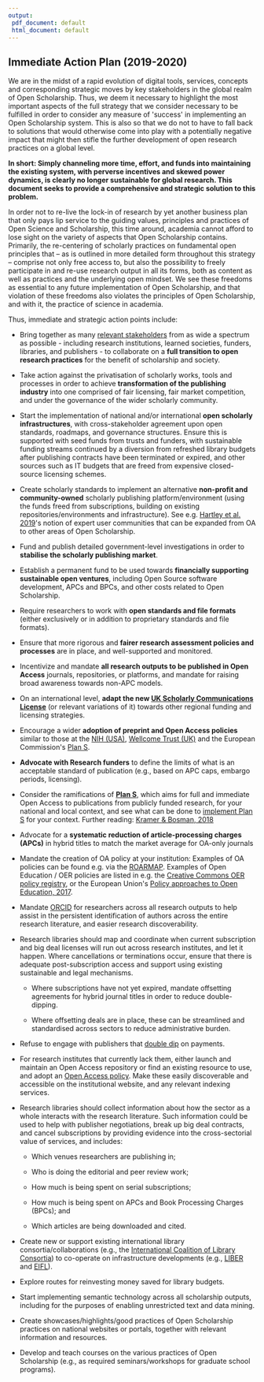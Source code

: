 ```yaml
---
output:
 pdf_document: default
 html_document: default
---
```

## Immediate Action Plan (2019-2020)

We are in the midst of a rapid evolution of digital tools, services, concepts and corresponding strategic moves by key stakeholders in the global realm of Open Scholarship. Thus, we deem it necessary to highlight the most important aspects of the full strategy that we consider necessary to be fulfilled in order to consider any measure of 'success' in implementing an Open Scholarship system. This is also so that we do not to have to fall back to solutions that would otherwise come into play with a potentially negative impact that might then stifle the further development of open research practices on a global level.

**In short: Simply channeling more time, effort, and funds into maintaining the existing system, with perverse incentives and skewed power dynamics, is clearly no longer sustainable for global research. This document seeks to provide a comprehensive and strategic solution to this problem.**

In order not to re-live the lock-in of research by yet another business plan that only pays lip service to the guiding values, principles and practices of Open Science and Scholarship, this time around, academia cannot afford to lose sight on the variety of aspects that Open Scholarship contains. Primarily, the re-centering of scholarly practices on fundamental open principles that – as is outlined in more detailed form throughout this strategy – comprise not only free access to, but also the possibility to freely participate in and re-use research output in all its forms, both as content as well as practices and the underlying open mindset. We see these freedoms as essential to any future implementation of Open Scholarship, and that violation of these freedoms also violates the principles of Open Scholarship, and with it, the practice of science in academia.

Thus, immediate and strategic action points include:

-  Bring together as many [relevant stakeholders](https://doi.org/10.3233/ISU-170839) from as wide a spectrum as possible - including research institutions, learned societies, funders, libraries, and publishers - to collaborate on a **full transition to open research practices** for the benefit of scholarship and society.

-  Take action against the privatisation of scholarly works, tools and processes in order to achieve **transformation of the publishing industry** into one comprised of fair licensing, fair market competition, and under the governance of the wider scholarly community.

-  Start the implementation of national and/or international **open scholarly infrastructures**, with cross-stakeholder agreement upon open standards, roadmaps, and governance structures. Ensure this is supported with seed funds from trusts and funders, with sustainable funding streams continued by a diversion from refreshed library budgets after publishing contracts have been terminated or expired, and other sources such as IT budgets that are freed from expensive closed-source licensing schemes.

-  Create scholarly standards to implement an alternative **non-profit and community-owned** scholarly publishing platform/environment (using the funds freed from subscriptions, building on existing repositories/environments and infrastructure). See e.g. [Hartley et al. 2019](https://doi.org/10.1002/leap.1228)'s notion of expert user communities that can be expanded from OA to other areas of Open Scholarship.

-  Fund and publish detailed government-level investigations in order to **stabilise the scholarly publishing market**.

-  Establish a permanent fund to be used towards **financially supporting sustainable open ventures**, including Open Source software development, APCs and BPCs, and other costs related to Open Scholarship.

-  Require researchers to work with **open standards and file formats** (either exclusively or in addition to proprietary standards and file formats).

-  Ensure that more rigorous and **fairer research assessment policies and processes** are in place, and well-supported and monitored.

-  Incentivize and mandate **all research outputs to be published in Open Access** journals, repositories, or platforms, and mandate for raising broad awareness towards non-APC models.

-  On an international level, **adapt the new [UK Scholarly Communications License](http://ukscl.ac.uk/)** (or relevant variations of it) towards other regional funding and licensing strategies.

-  Encourage a wider **adoption of preprint and Open Access policies** similar to those at the [NIH (USA)](https://publicaccess.nih.gov/policy.htm), [Wellcome Trust (UK)](https://wellcome.ac.uk/funding/guidance/open-access-policy) and the European Commission's [Plan S](https://ec.europa.eu/commission/commissioners/2014-2019/moedas/announcements/plan-s-and-coalition-s-accelerating-transition-full-and-immediate-open-access-scientific_en).

-  **Advocate with Research funders** to define the limits of what is an acceptable standard of publication (e.g., based on APC caps, embargo periods, licensing).

-  Consider the ramifications of **[Plan S](https://www.coalition-s.org/about/)**, which aims for full and immediate Open Access to publications from publicly funded research, for your national and local context, and see what can be done to [implement Plan S](https://www.coalition-s.org/wp-content/uploads/271118_cOAlitionS_Guidance.pdf) for your context. Further reading: [Kramer & Bosman, 2018](https://101innovations.wordpress.com/2018/11/30/nine-routes-towards-plan-s-compliance/)

-  Advocate for a **systematic reduction of article-processing charges (APCs)** in hybrid titles to match the market average for OA-only journals

-  Mandate the creation of OA policy at your institution: Examples of OA policies can be found e.g. via the
  [ROARMAP](https://roarmap.eprints.org/cgi/search/advanced). Examples of Open Education / OER policies are listed in e.g. the [Creative Commons OER policy registry](https://wiki.creativecommons.org/wiki/OER_Policy_Registry), or the European Union's [Policy approaches to Open Education, 2017](https://doi.org/10.2760/283135).

-  Mandate [ORCID](https://orcid.org/) for researchers across all research outputs to help assist in the persistent identification of authors across the entire research literature, and easier research discoverability.

-  Research libraries should map and coordinate when current subscription and big deal licenses will run out across research institutes, and let it happen. Where cancellations or terminations occur, ensure that there is adequate post-subscription access and support using existing sustainable and legal mechanisms.

    -  Where subscriptions have not yet expired, mandate offsetting agreements for hybrid journal titles in order to reduce double-dipping.

    -  Where offsetting deals are in place, these can be streamlined and standardised across sectors to reduce administrative burden.

-  Refuse to engage with publishers that [double dip](http://www.rluk.ac.uk/about-us/blog/the-costs-of-double-dipping/) on payments.

-  For research institutes that currently lack them, either launch and maintain an Open Access repository or find an existing resource to use, and adopt an [Open Access policy](https://cyber.harvard.edu/hoap/Good_practices_for_university_open-access_policies). Make these easily discoverable and accessible on the institutional website, and any relevant indexing services.

-  Research libraries should collect information about how the sector as a whole interacts with the research literature. Such information could be used to help with publisher negotiations, break up big deal contracts, and cancel subscriptions by providing evidence into the cross-sectorial value of services, and includes:

    -  Which venues researchers are publishing in;

    -  Who is doing the editorial and peer review work;

    -  How much is being spent on serial subscriptions;

    -  How much is being spent on APCs and Book Processing Charges (BPCs); and

    -  Which articles are being downloaded and cited.

-  Create new or support existing international library consortia/collaborations (e.g., the [International Coalition of Library Consortia](http://icolc.net/)) to co-operate on infrastructure developments (e.g., [LIBER](https://libereurope.eu/) and [EIFL](http://www.eifl.net/)).

-  Explore routes for reinvesting money saved for library budgets.

-  Start implementing semantic technology across all scholarship outputs, including for the purposes of enabling unrestricted text and data mining.

-  Create showcases/highlights/good practices of Open Scholarship practices on national websites or portals, together with relevant information and resources.

-  Develop and teach courses on the various practices of Open Scholarship (e.g., as required seminars/workshops for graduate school programs).
